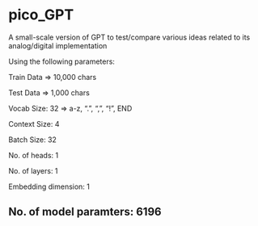 # pico_GPT
A small-scale version of GPT to test/compare various ideas related to its analog/digital implementation

Using the following parameters:

Train Data => 10,000 chars

Test Data => 1,000 chars

Vocab Size: 32 => a-z, “.”, “,”, “!”, END

Context Size: 4

Batch Size: 32

No. of heads: 1

No. of layers: 1

Embedding dimension: 1



## No. of model paramters: 6196
